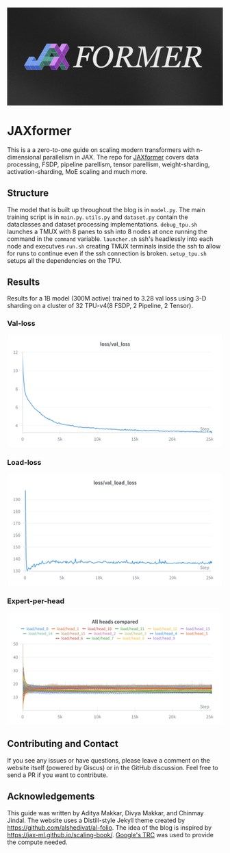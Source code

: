 ![banner](banner.png)

# JAXformer

This is a a zero-to-one guide on scaling modern transformers with n-dimensional parallelism in JAX. The repo for [JAXformer](jaxformer.com) covers data processing, FSDP, pipeline parellism, tensor parellism, weight-sharding, activation-sharding, MoE scaling and much more.

## Structure

The model that is built up throughout the blog is in `model.py`. The main training script is in `main.py`. `utils.py` and `dataset.py` contain the dataclasses and dataset processing implementations. `debug_tpu.sh` launches a TMUX with 8 panes to ssh into 8 nodes at once running the command in the `command` variable. `launcher.sh` ssh's headlessly into each node and executves `run.sh` creating TMUX terminals inside the ssh to allow for runs to continue even if the ssh connection is broken. `setup_tpu.sh` setups all the dependencies on the TPU.

## Results

Results for a 1B model (300M active) trained to 3.28 val loss using 3-D sharding on a cluster of 32 TPU-v4(8 FSDP, 2 Pipeline, 2 Tensor).

### Val-loss
<p align="center">
  <img src="https://raw.githubusercontent.com/divyamakkar0/Jaxformer/main/public/loss-val.png" alt="Validation Loss" width="500"/>
</p>

### Load-loss
<p align="center">
  <img src="https://raw.githubusercontent.com/divyamakkar0/Jaxformer/main/public/loss-load.png" alt="Load Loss" width="500"/>
</p>

### Expert-per-head
<p align="center">
  <img src="https://raw.githubusercontent.com/divyamakkar0/Jaxformer/main/public/experts.png" alt="Experts per Head" width="500"/>
</p>

## Contributing and Contact

If you see any issues or have questions, please leave a comment on the website itself (powered by Giscus) or in the GitHub discussion. Feel free to send a PR if you want to contribute.

## Acknowledgements

This guide was written by Aditya Makkar, Divya Makkar, and Chinmay Jindal. The website uses a Distill-style Jekyll theme created by https://github.com/alshedivat/al-folio. The idea of the blog is inspired by https://jax-ml.github.io/scaling-book/. [Google's TRC](https://sites.research.google/trc/about/) was used to provide the compute needed.
